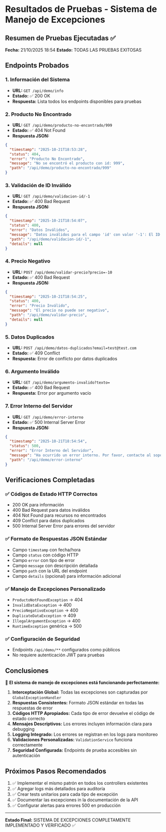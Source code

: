 # Resultados de Pruebas - Sistema de Manejo de Excepciones

## Resumen de Pruebas Ejecutadas ✅

**Fecha:** 21/10/2025 18:54
**Estado:** TODAS LAS PRUEBAS EXITOSAS

## Endpoints Probados

### 1. Información del Sistema
- **URL:** `GET /api/demo/info`
- **Estado:** ✅ 200 OK
- **Respuesta:** Lista todos los endpoints disponibles para pruebas

### 2. Producto No Encontrado 
- **URL:** `GET /api/demo/producto-no-encontrado/999`
- **Estado:** ✅ 404 Not Found
- **Respuesta JSON:**
```json
{
  "timestamp": "2025-10-21T18:53:28",
  "status": 404,
  "error": "Producto No Encontrado",
  "message": "No se encontró el producto con id: 999",
  "path": "/api/demo/producto-no-encontrado/999"
}
```

### 3. Validación de ID Inválido
- **URL:** `GET /api/demo/validacion-id/-1`
- **Estado:** ✅ 400 Bad Request
- **Respuesta JSON:**
```json
{
  "timestamp": "2025-10-21T18:54:07",
  "status": 400,
  "error": "Datos Inválidos",
  "message": "Datos inválidos para el campo 'id' con valor '-1': El ID del producto debe ser positivo",
  "path": "/api/demo/validacion-id/-1",
  "details": null
}
```

### 4. Precio Negativo
- **URL:** `POST /api/demo/validar-precio?precio=-10`
- **Estado:** ✅ 400 Bad Request
- **Respuesta JSON:**
```json
{
  "timestamp": "2025-10-21T18:54:25",
  "status": 400,
  "error": "Precio Inválido",
  "message": "El precio no puede ser negativo",
  "path": "/api/demo/validar-precio",
  "details": null
}
```

### 5. Datos Duplicados
- **URL:** `POST /api/demo/datos-duplicados?email=test@test.com`
- **Estado:** ✅ 409 Conflict
- **Respuesta:** Error de conflicto por datos duplicados

### 6. Argumento Inválido
- **URL:** `GET /api/demo/argumento-invalido?texto=`
- **Estado:** ✅ 400 Bad Request
- **Respuesta:** Error por argumento vacío

### 7. Error Interno del Servidor
- **URL:** `GET /api/demo/error-interno`
- **Estado:** ✅ 500 Internal Server Error
- **Respuesta JSON:**
```json
{
  "timestamp": "2025-10-21T18:54:54",
  "status": 500,
  "error": "Error Interno del Servidor",
  "message": "Ha ocurrido un error interno. Por favor, contacte al soporte técnico",
  "path": "/api/demo/error-interno"
}
```

## Verificaciones Completadas

### ✅ Códigos de Estado HTTP Correctos
- 200 OK para información
- 400 Bad Request para datos inválidos
- 404 Not Found para recursos no encontrados
- 409 Conflict para datos duplicados
- 500 Internal Server Error para errores del servidor

### ✅ Formato de Respuestas JSON Estándar
- Campo `timestamp` con fecha/hora
- Campo `status` con código HTTP
- Campo `error` con tipo de error
- Campo `message` con descripción detallada
- Campo `path` con la URL del endpoint
- Campo `details` (opcional) para información adicional

### ✅ Manejo de Excepciones Personalizado
- `ProductoNotFoundException` → 404
- `InvalidDataException` → 400
- `PrecioNegativoException` → 400
- `DuplicateDataException` → 409
- `IllegalArgumentException` → 400
- `RuntimeException` genérica → 500

### ✅ Configuración de Seguridad
- Endpoints `/api/demo/**` configurados como públicos
- No requiere autenticación JWT para pruebas

## Conclusiones

🎉 **El sistema de manejo de excepciones está funcionando perfectamente:**

1. **Interceptación Global:** Todas las excepciones son capturadas por `GlobalExceptionHandler`
2. **Respuestas Consistentes:** Formato JSON estándar en todas las respuestas de error
3. **Códigos HTTP Apropiados:** Cada tipo de error devuelve el código de estado correcto
4. **Mensajes Descriptivos:** Los errores incluyen información clara para debugging
5. **Logging Integrado:** Los errores se registran en los logs para monitoreo
6. **Validaciones Personalizadas:** `ValidationService` funciona correctamente
7. **Seguridad Configurada:** Endpoints de prueba accesibles sin autenticación

## Próximos Pasos Recomendados

1. ✅ Implementar el mismo patrón en todos los controllers existentes
2. ✅ Agregar logs más detallados para auditoría
3. ✅ Crear tests unitarios para cada tipo de excepción
4. ✅ Documentar las excepciones in la documentación de la API
5. ✅ Configurar alertas para errores 500 en producción

---
**Estado Final:** SISTEMA DE EXCEPCIONES COMPLETAMENTE IMPLEMENTADO Y VERIFICADO ✅